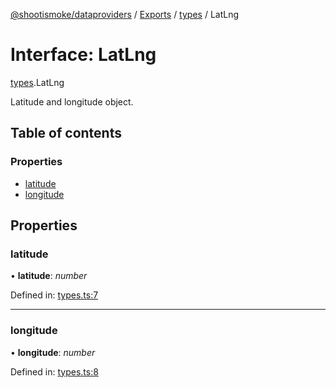 [@shootismoke/dataproviders](../README.md) / [Exports](../modules.md) / [types](../modules/types.md) / LatLng

# Interface: LatLng

[types](../modules/types.md).LatLng

Latitude and longitude object.

## Table of contents

### Properties

- [latitude](types.latlng.md#latitude)
- [longitude](types.latlng.md#longitude)

## Properties

### latitude

• **latitude**: *number*

Defined in: [types.ts:7](https://github.com/shootismoke/common/blob/1e71707/packages/dataproviders/src/types.ts#L7)

___

### longitude

• **longitude**: *number*

Defined in: [types.ts:8](https://github.com/shootismoke/common/blob/1e71707/packages/dataproviders/src/types.ts#L8)
